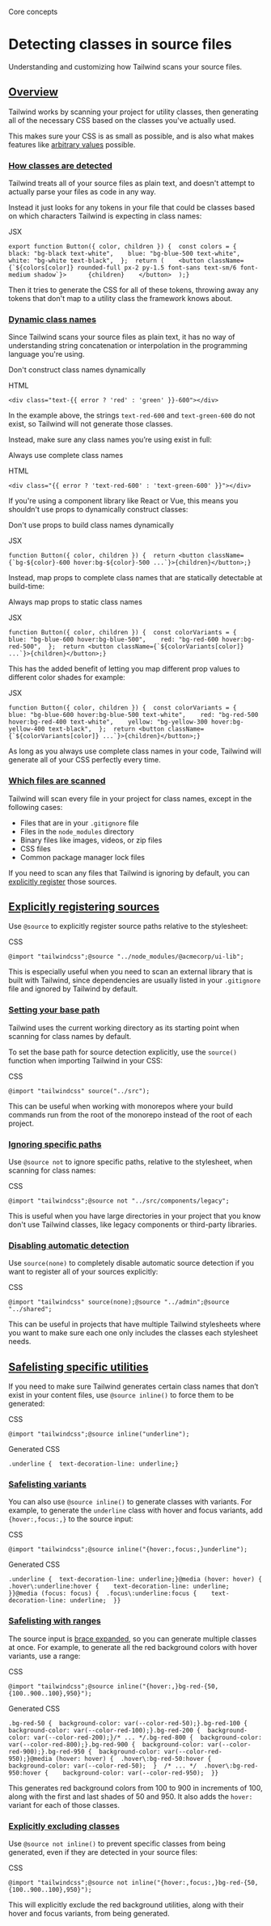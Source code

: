 <!--$-->

<!--/$-->

Core concepts

# Detecting classes in source files

Understanding and customizing how Tailwind scans your source files.

## [Overview](#overview)

Tailwind works by scanning your project for utility classes, then generating all of the necessary CSS based on the classes you've actually used.

This makes sure your CSS is as small as possible, and is also what makes features like [arbitrary values](/docs/adding-custom-styles#using-arbitrary-values) possible.

### [How classes are detected](#how-classes-are-detected)

Tailwind treats all of your source files as plain text, and doesn't attempt to actually parse your files as code in any way.

Instead it just looks for any tokens in your file that could be classes based on which characters Tailwind is expecting in class names:

JSX

```
export function Button({ color, children }) {  const colors = {    black: "bg-black text-white",    blue: "bg-blue-500 text-white",    white: "bg-white text-black",  };  return (    <button className={`${colors[color]} rounded-full px-2 py-1.5 font-sans text-sm/6 font-medium shadow`}>      {children}    </button>  );}
```

Then it tries to generate the CSS for all of these tokens, throwing away any tokens that don't map to a utility class the framework knows about.

### [Dynamic class names](#dynamic-class-names)

Since Tailwind scans your source files as plain text, it has no way of understanding string concatenation or interpolation in the programming language you're using.

Don't construct class names dynamically

HTML

```
<div class="text-{{ error ? 'red' : 'green' }}-600"></div>
```

In the example above, the strings `text-red-600` and `text-green-600` do not exist, so Tailwind will not generate those classes.

Instead, make sure any class names you’re using exist in full:

Always use complete class names

HTML

```
<div class="{{ error ? 'text-red-600' : 'text-green-600' }}"></div>
```

If you're using a component library like React or Vue, this means you shouldn't use props to dynamically construct classes:

Don't use props to build class names dynamically

JSX

```
function Button({ color, children }) {  return <button className={`bg-${color}-600 hover:bg-${color}-500 ...`}>{children}</button>;}
```

Instead, map props to complete class names that are statically detectable at build-time:

Always map props to static class names

JSX

```
function Button({ color, children }) {  const colorVariants = {    blue: "bg-blue-600 hover:bg-blue-500",    red: "bg-red-600 hover:bg-red-500",  };  return <button className={`${colorVariants[color]} ...`}>{children}</button>;}
```

This has the added benefit of letting you map different prop values to different color shades for example:

JSX

```
function Button({ color, children }) {  const colorVariants = {    blue: "bg-blue-600 hover:bg-blue-500 text-white",    red: "bg-red-500 hover:bg-red-400 text-white",    yellow: "bg-yellow-300 hover:bg-yellow-400 text-black",  };  return <button className={`${colorVariants[color]} ...`}>{children}</button>;}
```

As long as you always use complete class names in your code, Tailwind will generate all of your CSS perfectly every time.

### [Which files are scanned](#which-files-are-scanned)

Tailwind will scan every file in your project for class names, except in the following cases:

- Files that are in your `.gitignore` file
- Files in the `node_modules` directory
- Binary files like images, videos, or zip files
- CSS files
- Common package manager lock files

If you need to scan any files that Tailwind is ignoring by default, you can [explicitly register](#explicitly-registering-sources) those sources.

## [Explicitly registering sources](#explicitly-registering-sources)

Use `@source` to explicitly register source paths relative to the stylesheet:

CSS

```
@import "tailwindcss";@source "../node_modules/@acmecorp/ui-lib";
```

This is especially useful when you need to scan an external library that is built with Tailwind, since dependencies are usually listed in your `.gitignore` file and ignored by Tailwind by default.

### [Setting your base path](#setting-your-base-path)

Tailwind uses the current working directory as its starting point when scanning for class names by default.

To set the base path for source detection explicitly, use the `source()` function when importing Tailwind in your CSS:

CSS

```
@import "tailwindcss" source("../src");
```

This can be useful when working with monorepos where your build commands run from the root of the monorepo instead of the root of each project.

### [Ignoring specific paths](#ignoring-specific-paths)

Use `@source not` to ignore specific paths, relative to the stylesheet, when scanning for class names:

CSS

```
@import "tailwindcss";@source not "../src/components/legacy";
```

This is useful when you have large directories in your project that you know don't use Tailwind classes, like legacy components or third-party libraries.

### [Disabling automatic detection](#disabling-automatic-detection)

Use `source(none)` to completely disable automatic source detection if you want to register all of your sources explicitly:

CSS

```
@import "tailwindcss" source(none);@source "../admin";@source "../shared";
```

This can be useful in projects that have multiple Tailwind stylesheets where you want to make sure each one only includes the classes each stylesheet needs.

## [Safelisting specific utilities](#safelisting-specific-utilities)

If you need to make sure Tailwind generates certain class names that don’t exist in your content files, use `@source inline()` to force them to be generated:

CSS

```
@import "tailwindcss";@source inline("underline");
```

Generated CSS

```
.underline {  text-decoration-line: underline;}
```

### [Safelisting variants](#safelisting-variants)

You can also use `@source inline()` to generate classes with variants. For example, to generate the `underline` class with hover and focus variants, add `{hover:,focus:,}` to the source input:

CSS

```
@import "tailwindcss";@source inline("{hover:,focus:,}underline");
```

Generated CSS

```
.underline {  text-decoration-line: underline;}@media (hover: hover) {  .hover\:underline:hover {    text-decoration-line: underline;  }}@media (focus: focus) {  .focus\:underline:focus {    text-decoration-line: underline;  }}
```

### [Safelisting with ranges](#safelisting-with-ranges)

The source input is [brace expanded](https://www.gnu.org/software/bash/manual/html_node/Brace-Expansion.html), so you can generate multiple classes at once. For example, to generate all the red background colors with hover variants, use a range:

CSS

```
@import "tailwindcss";@source inline("{hover:,}bg-red-{50,{100..900..100},950}");
```

Generated CSS

```
.bg-red-50 {  background-color: var(--color-red-50);}.bg-red-100 {  background-color: var(--color-red-100);}.bg-red-200 {  background-color: var(--color-red-200);}/* ... */.bg-red-800 {  background-color: var(--color-red-800);}.bg-red-900 {  background-color: var(--color-red-900);}.bg-red-950 {  background-color: var(--color-red-950);}@media (hover: hover) {  .hover\:bg-red-50:hover {    background-color: var(--color-red-50);  }  /* ... */  .hover\:bg-red-950:hover {    background-color: var(--color-red-950);  }}
```

This generates red background colors from 100 to 900 in increments of 100, along with the first and last shades of 50 and 950. It also adds the `hover:` variant for each of those classes.

### [Explicitly excluding classes](#explicitly-excluding-classes)

Use `@source not inline()` to prevent specific classes from being generated, even if they are detected in your source files:

CSS

```
@import "tailwindcss";@source not inline("{hover:,focus:,}bg-red-{50,{100..900..100},950}");
```

This will explicitly exclude the red background utilities, along with their hover and focus variants, from being generated.

<!--$-->

<!--/$-->
